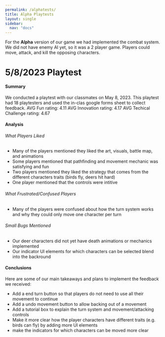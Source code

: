 ```yaml
---
permalink: /alphatests/
title: Alpha Playtests
layout: single
sidebar: 
  nav: "docs"
---
```


For the **Alpha** version of our game we had implemented the combat system. We did not have enemy AI yet, so it was a 2 player game. Players could move, attack, and kill the opposing characters. 

# 5/8/2023 Playtest
#### Summary
We conducted a playtest with our classmates on May 8, 2023. This playtest had 18 playtesters and used the in-clas google forms sheet to collect feedback.
AVG Fun rating: 4.11
AVG Innovation rating: 4.17
AVG Techical Challenge rating: 4.67

#### Analysis
###### What Players Liked
- Many of the players mentioned they liked the art, visuals, battle map, and animations
- Some players mentioned that pathfinding and movement mechanic was satisfying and fun
- Two players mentioned they liked the strategy that comes from the different characters traits (birds fly, deers hit hard)
- One player mentioned that the controls were intitive 

###### What Frustrated/Confused Players
- Many of the players were confused about how the turn system works and why they could only move one character per turn

###### Small Bugs Mentioned
- Our deer characters did not yet have death animations or mechanics implemented
- Our indicator UI elements for which characters can be selected blend into the backround

#### Conclusions
Here are some of our main takeaways and plans to implement the feedback we received:
- Add a end turn button so that players do not need to use all their movement to continue
- Add a undo movement button to allow backing out of a movement
- Add a tutorial box to explain the turn system and movement/attacking controls
- Make it more clear how the player characters have different traits (e.g. birds can fly) by adding more UI elements
- make the indicators for which characters can be moved more clear



